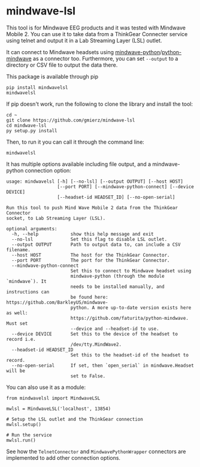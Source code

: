 # mindwave-lsl

This tool is for Mindwave EEG products and it was tested with Mindwave Mobile 2. You can use it to take data from a ThinkGear Connecter service using telnet and output it in a Lab Streaming Layer (LSL) outlet.

It can connect to Mindwave headsets using [mindwave-python](https://github.com/BarkleyUS/mindwave-python)/[python-mindwave](https://github.com/faturita/python-mindwave) as a connector too. Furthermore, you can set `--output` to a directory or CSV file to output the data there.

This package is available through pip
```
pip install mindwavelsl
mindwavelsl
```

If pip doesn't work, run the following to clone the library and install the tool:
```
cd ~
git clone https://github.com/gmierz/mindwave-lsl
cd mindwave-lsl
py setup.py install 
```

Then, to run it you can call it through the command line:
```
mindwavelsl
```

It has multiple options available including file output, and a mindwave-python connection option:
```
usage: mindwavelsl [-h] [--no-lsl] [--output OUTPUT] [--host HOST]
                   [--port PORT] [--mindwave-python-connect] [--device DEVICE]
                   [--headset-id HEADSET_ID] [--no-open-serial]

Run this tool to push Mind Wave Mobile 2 data from the ThinkGear Connector
socket, to Lab Streaming Layer (LSL).

optional arguments:
  -h, --help            show this help message and exit
  --no-lsl              Set this flag to disable LSL outlet.
  --output OUTPUT       Path to output data to, can include a CSV filename.
  --host HOST           The host for the ThinkGear Connector.
  --port PORT           The port for the ThinkGear Connector.
  --mindwave-python-connect
                        Set this to connect to Mindwave headset using
                        mindwave-python (through the module `mindwave`). It
                        needs to be installed manually, and instructions can
                        be found here: https://github.com/BarkleyUS/mindwave-
                        python. A more up-to-date version exists here as well:
                        https://github.com/faturita/python-mindwave. Must set
                        --device and --headset-id to use.
  --device DEVICE       Set this to the device of the headset to record i.e.
                        /dev/tty.MindWave2.
  --headset-id HEADSET_ID
                        Set this to the headset-id of the headset to record.
  --no-open-serial      If set, then `open_serial` in mindwave.Headset will be
                        set to False.
```

You can also use it as a module:
```
from mindwavelsl import MindwaveLSL

mwlsl = MindwaveLSL('localhost', 13854)

# Setup the LSL outlet and the ThinkGear connection
mwlsl.setup()

# Run the service
mwlsl.run()

```

See how the `TelnetConnector` and `MindwavePythonWrapper` connectors are implemented to add other connection options.
